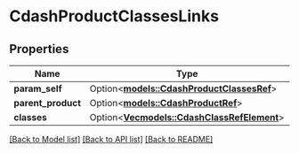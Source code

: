 # CdashProductClassesLinks

## Properties

Name | Type | Description | Notes
------------ | ------------- | ------------- | -------------
**param_self** | Option<[**models::CdashProductClassesRef**](CdashProductClassesRef.md)> |  | [optional]
**parent_product** | Option<[**models::CdashProductRef**](CdashProductRef.md)> |  | [optional]
**classes** | Option<[**Vec<models::CdashClassRefElement>**](CdashClassRefElement.md)> |  | [optional]

[[Back to Model list]](../README.md#documentation-for-models) [[Back to API list]](../README.md#documentation-for-api-endpoints) [[Back to README]](../README.md)


